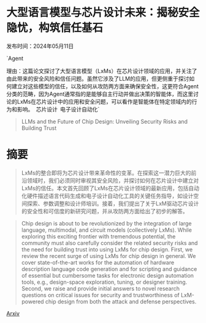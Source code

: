 # 大型语言模型与芯片设计未来：揭秘安全隐忧，构筑信任基石

发布时间：2024年05月11日

`Agent

理由：这篇论文探讨了大型语言模型（LxMs）在芯片设计领域的应用，并关注了由此带来的安全风险和信任问题。虽然它涉及了LLM的应用，但更侧重于探讨如何建立对这些模型的信任，以及如何从攻防两方面来确保安全性，这更符合Agent分类的范畴，因为Agent通常指的是能够自主行动并做出决策的智能体，而这里讨论的LxMs在芯片设计中的应用和安全问题，可以看作是智能体在特定领域内的行为和影响。` `芯片设计` `电子设计自动化`

> LLMs and the Future of Chip Design: Unveiling Security Risks and Building Trust

# 摘要

> LxMs的整合即将为芯片设计带来革命性的变革。在探索这一潜力巨大的前沿领域时，我们必须同时审视其安全风险，并探讨如何在芯片设计中建立对LxMs的信任。本文首先回顾了LxMs在芯片设计领域的最新应用，包括自动化硬件描述语言代码生成和电子设计自动化工具的关键任务指导，如设计空间探索、参数调整和设计师培训。接着，我们提出了关于LxM驱动芯片设计的安全性和可信度的新研究问题，并从攻防两方面给出了初步的解答。

> Chip design is about to be revolutionized by the integration of large language, multimodal, and circuit models (collectively LxMs). While exploring this exciting frontier with tremendous potential, the community must also carefully consider the related security risks and the need for building trust into using LxMs for chip design. First, we review the recent surge of using LxMs for chip design in general. We cover state-of-the-art works for the automation of hardware description language code generation and for scripting and guidance of essential but cumbersome tasks for electronic design automation tools, e.g., design-space exploration, tuning, or designer training. Second, we raise and provide initial answers to novel research questions on critical issues for security and trustworthiness of LxM-powered chip design from both the attack and defense perspectives.

[Arxiv](https://arxiv.org/abs/2405.07061)
